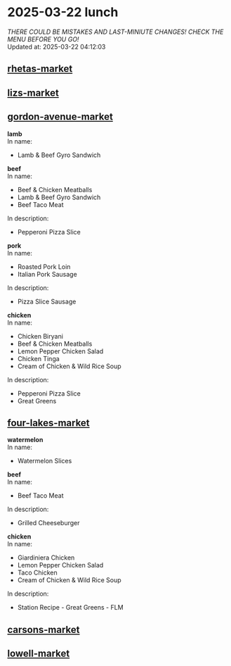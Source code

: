# 2025-03-22 lunch  
*THERE COULD BE MISTAKES AND LAST-MINIUTE CHANGES! CHECK THE MENU BEFORE YOU GO!*  
Updated at: 2025-03-22 04:12:03  
## [rhetas-market](https://wisc-housingdining.nutrislice.com/menu/rhetas-market/lunch/2025-03-22)  
## [lizs-market](https://wisc-housingdining.nutrislice.com/menu/lizs-market/lunch/2025-03-22)  
## [gordon-avenue-market](https://wisc-housingdining.nutrislice.com/menu/gordon-avenue-market/lunch/2025-03-22)  
**lamb**  
In name:   
 - Lamb & Beef Gyro Sandwich  
  
**beef**  
In name:   
 - Beef & Chicken Meatballs  
 - Lamb & Beef Gyro Sandwich  
 - Beef Taco Meat  
  
In description:   
 - Pepperoni Pizza Slice  
  
**pork**  
In name:   
 - Roasted Pork Loin  
 - Italian Pork Sausage  
  
In description:   
 - Pizza Slice Sausage  
  
**chicken**  
In name:   
 - Chicken Biryani  
 - Beef & Chicken Meatballs  
 - Lemon Pepper Chicken Salad  
 - Chicken Tinga  
 - Cream of Chicken & Wild Rice Soup  
  
In description:   
 - Pepperoni Pizza Slice  
 - Great Greens  
  
## [four-lakes-market](https://wisc-housingdining.nutrislice.com/menu/four-lakes-market/lunch/2025-03-22)  
**watermelon**  
In name:   
 - Watermelon Slices  
  
**beef**  
In name:   
 - Beef Taco Meat  
  
In description:   
 - Grilled Cheeseburger  
  
**chicken**  
In name:   
 - Giardiniera Chicken  
 - Lemon Pepper Chicken Salad  
 - Taco Chicken  
 - Cream of Chicken & Wild Rice Soup  
  
In description:   
 - Station Recipe - Great Greens - FLM  
  
## [carsons-market](https://wisc-housingdining.nutrislice.com/menu/carsons-market/lunch/2025-03-22)  
## [lowell-market](https://wisc-housingdining.nutrislice.com/menu/lowell-market/lunch/2025-03-22)  
  
